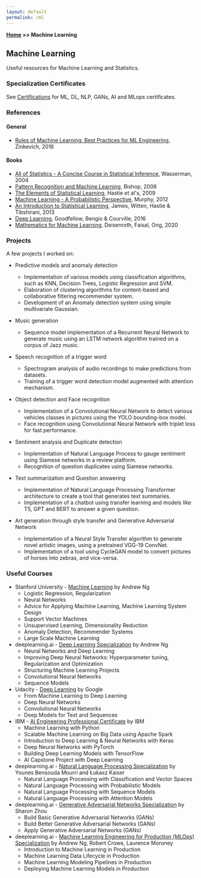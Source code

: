 ```yaml
---
layout: default
permalink: /ml
---
```


**[Home](/) >> Machine Learning**

## Machine Learning

Useful resources for Machine Learning and Statistics.

### Specialization Certificates

See [Certifications](./ct) for ML, DL, NLP, GANs, AI and MLops certificates.

### References

#### General

- [Rules of Machine Learning: Best Practices for ML Engineering](https://martin.zinkevich.org/rules_of_ml/rules_of_ml.pdf), Zinkevich, 2016

#### Books

- [All of Statistics - A Concise Course in Statistical Inference](http://www.stat.cmu.edu/~larry/all-of-statistics/), Wasserman, 2004
- [Pattern Recognition and Machine Learning](https://www.springer.com/gp/book/9780387310732), Bishop, 2006
- [The Elements of Statistical Learning](https://web.stanford.edu/~hastie/ElemStatLearn/), Hastie et al's, 2009
- [Machine Learning - A Probabilistic Perspective](https://www.cs.ubc.ca/~murphyk/MLbook/), Murphy, 2012
- [An Introduction to Statistical Learning](http://www-bcf.usc.edu/~gareth/ISL/), James, Witten, Hastie & Tibshirani, 2013
- [Deep Learning](http://www.deeplearningbook.org/), Goodfellow, Bengio & Courville, 2016
- [Mathematics for Machine Learning](https://mml-book.github.io/), Deisenroth, Faisal, Ong, 2020


### Projects

A few projects I worked on:

- Predictive models and anomaly detection
  - Implementation of various models using classification algorithms, such as KNN, Decision Trees, Logistic Regression and SVM.
  - Elaboration of clustering algorithms for content-based and collaborative filtering recommender system.
  - Development of an Anomaly detection system using simple multivariate Gaussian.

- Music generation
  - Sequence model implementation of a Recurrent Neural Network to generate music using an LSTM network algorithm trained on a corpus of Jazz music.

- Speech recognition of a trigger word
  - Spectrogram analysis of audio recordings to make predictions from datasets.
  - Training of a trigger word detection model augmented with attention mechanism.

- Object detection and Face recognition
  - Implementation of a Convolutional Neural Network to detect various vehicles classes in pictures using the YOLO bounding-box model.
  - Face recognition using Convolutional Neural Network with triplet loss for fast performance.

- Sentiment analysis and Duplicate detection
  - Implementation of Natural Language Process to gauge sentiment using Siamese networks in a review platform.
  - Recognition of question duplicates using Siamese networks.

- Text summarization and Question answering
  - Implementation of Natural Language Processing Transformer architecture to create a tool that generates text summaries.
  - Implementation of a chatbot using transfer learning and models like T5, GPT and BERT to answer a given question.

- Art generation through style transfer and Generative Adversarial Network
  - Implementation of a Neural Style Transfer algorithm to generate novel artistic images, using a pretrained VGG-19 ConvNet.
  - Implementation of a tool using CycleGAN model to convert pictures of horses into zebras, and vice-versa.


### Useful Courses

- Stanford University - [Machine Learning](https://www.coursera.org/learn/machine-learning) by Andrew Ng
  - Logistic Regression, Regularization
  - Neural Networks
  - Advice for Applying Machine Learning, Machine Learning System Design
  - Support Vector Machines
  - Unsupervised Learning, Dimensionality Reduction
  - Anomaly Detection, Recommender Systems
  - Large Scale Machine Learning
- deeplearning.ai - [Deep Learning Specialization](https://www.deeplearning.ai/) by Andrew Ng
  - Neural Networks and Deep Learning
  - Improving Deep Neural Networks: Hyperparameter tuning, Regularization and Optimization
  - Structuring Machine Learning Projects
  - Convolutional Neural Networks
  - Sequence Models
- Udacity - [Deep Learning](https://www.udacity.com/course/deep-learning--ud730) by Google
  - From Machine Learning to Deep Learning
  - Deep Neural Networks
  - Convolutional Neural Networks
  - Deep Models for Text and Sequences
- IBM - [AI Engineering Professional Certificate](https://www.coursera.org/professional-certificates/ai-engineer) by IBM
  - Machine Learning with Python
  - Scalable Machine Learning on Big Data using Apache Spark
  - Introduction to Deep Learning & Neural Networks with Keras
  - Deep Neural Networks with PyTorch
  - Building Deep Learning Models with TensorFlow
  - AI Capstone Project with Deep Learning
- deeplearning.ai - [Natural Language Processing Specialization](https://www.deeplearning.ai/) by Younes Bensouda Mourri and Łukasz Kaiser
  - Natural Language Processing with Classification and Vector Spaces
  - Natural Language Processing with Probabilistic Models
  - Natural Language Processing with Sequence Models
  - Natural Language Processing with Attention Models
- deeplearning.ai - [Generative Adversarial Networks Specialization](https://www.deeplearning.ai/) by Sharon Zhou
  - Build Basic Generative Adversarial Networks (GANs)
  - Build Better Generative Adversarial Networks (GANs)
  - Apply Generative Adversarial Networks (GANs)
- deeplearning.ai - [Machine Learning Engineering for Production (MLOps) Specialization](https://www.deeplearning.ai/) by Andrew Ng, Robert Crowe, Laurence Moroney
  - Introduction to Machine Learning in Production
  - Machine Learning Data Lifecycle in Production
  - Machine Learning Modeling Pipelines in Production
  - Deploying Machine Learning Models in Production
